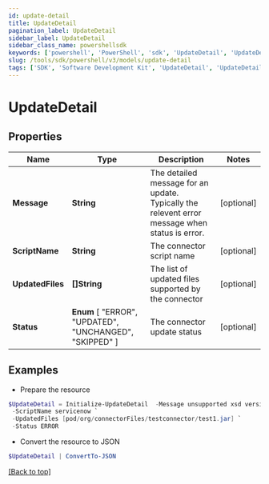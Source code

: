 ```yaml
---
id: update-detail
title: UpdateDetail
pagination_label: UpdateDetail
sidebar_label: UpdateDetail
sidebar_class_name: powershellsdk
keywords: ['powershell', 'PowerShell', 'sdk', 'UpdateDetail', 'UpdateDetail']
slug: /tools/sdk/powershell/v3/models/update-detail
tags: ['SDK', 'Software Development Kit', 'UpdateDetail', 'UpdateDetail']
---
```


# UpdateDetail

## Properties

| Name | Type | Description | Notes |
| --- | --- | --- | --- |
| **Message** | **String** | The detailed message for an update. Typically the relevent error message when status is error. | [optional] |
| **ScriptName** | **String** | The connector script name | [optional] |
| **UpdatedFiles** | **[]String** | The list of updated files supported by the connector | [optional] |
| **Status** | **Enum** [ "ERROR", "UPDATED", "UNCHANGED", "SKIPPED" ] | The connector update status | [optional] |

## Examples

- Prepare the resource

```powershell
$UpdateDetail = Initialize-UpdateDetail  -Message unsupported xsd version, please ensure latest xsd version http://www.sailpoint.com/xsd/sailpoint_form_2_0.xsd is used for source config `
 -ScriptName servicenow `
 -UpdatedFiles [pod/org/connectorFiles/testconnector/test1.jar] `
 -Status ERROR
```

- Convert the resource to JSON

```powershell
$UpdateDetail | ConvertTo-JSON
```

[[Back to top]](#)
